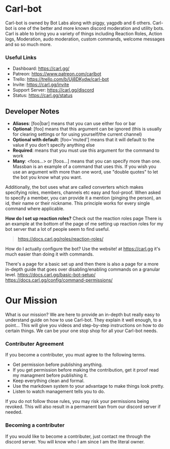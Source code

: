 # Carl-bot

Carl-bot is owned by Bot Labs along with piggy, yagpdb and 6 others. Carl-bot is one of the better and more known discord moderation and utility bots. Carl is able to bring you a variety of things including Reaction Roles, Action logs, Moderation, audo moderation, custom commands, welcome messages and so so much more.

### Useful Links

- Dashboard: https://carl.gg/
- Patreon: https://www.patreon.com/carlbot
- Trello: https://trello.com/b/Uj8DKydw/carl-bot
- Invite: https://carl.gg/invite
- Support Server: https://carl.gg/discord
- Status: https://carl.gg/status

## Developer Notes

- **Aliases**: [foo|bar] means that you can use either foo or bar
- **Optional**: [foo] means that this argument can be ignored (this is usually for clearing settings or for using yourself/the current channel)
- **Optional with default**: [foo='muted'] means that it will default to the value if you don't specify anything else
- **Required**: <foo> means that you must use this argument for the command to work
- **Many**: <foos...> or [foos...] means that you can specify more than one. Massban is an example of a command that uses this. If you wish you use an argument with more than one word, use "double quotes" to let the bot you know what you want.

Additionally, the bot uses what are called converters which makes specifying roles, members, channels etc easy and fool-proof. When asked to specify a member, you can provide it a mention (pinging the person), an id, their name or their nickname. This principle works for every single command where applicable.

**How do I set up reaction roles?**
Check out the reaction roles page There is an example at the bottom of the page of me setting up reaction roles for my bot server that a lot of people seem to find useful.
> https://docs.carl.gg/roles/reaction-roles/

How do I actually configure the bot?
Use the website! at https://carl.gg it's much easier than doing it with commands.

There's a page for a basic set up and then there is also a page for a more in-depth guide that goes over disabling/enabling commands on a granular level.
https://docs.carl.gg/basic-bot-setup/
https://docs.carl.gg/config/command-permissions/

# Our Mission

What is our mission? We are here to provide an in-depth but really easy to understand guide on how to use Carl-bot. They explain it well enough, to a point... This will give you videos and step-by-step instructions on how to do certain things. We can be your one stop shop for all your Carl-bot needs.

### Contributer Agreement

If you become a contributer, you must agree to the following terms.

- Get permission before publishing anything.
- If you get permission before making the contribution, get it proof read my managment before publishing it.
- Keep everything clean and formal.
- Use the markdown system to your advantage to make things look pretty.
- Listen to watch management tells you to do.

If you do not follow those rules, you may risk your permissions being revoked. This will also result in a permanent ban from our discord server if needed.

### Becoming a contributer

If you would like to become a contributer, just contact me through the discord server. You will know who I am since I am the literal owner.
